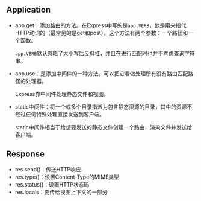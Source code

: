 ## Application
- app.get：添加路由的方法。在Express中写的是`app.VERB`，他是用来指代HTTP动词的（最常见的是get和post）。这个方法有两个参数：一个路径和一个函数。

  `app.VERB`默认忽略了大小写后反斜杠，并且在进行匹配时也并不考虑查询字符串。
  
- app.use：是添加中间件的一种方法。可以把它看做处理所有没有路由匹配路径的处理器。

  Express靠中间件处理静态文件和视图。
  
- static中间件：将一个或多个目录指派为包含静态资源的目录，其中的资源不经过任何特殊处理直接发送到客户端。

  static中间件相当于给想要发送的静态文件创建一个路由，渲染文件并发送给客户端。
## Response

- res.send()：传送HTTP响应.
- res.type()：设置Content-Type的MIME类型
- res.status()：设置HTTP状态码
- res.locals：要传给视图上下文的一部分
